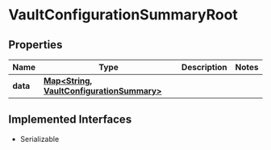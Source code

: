 

# VaultConfigurationSummaryRoot


## Properties

Name | Type | Description | Notes
------------ | ------------- | ------------- | -------------
**data** | [**Map&lt;String, VaultConfigurationSummary&gt;**](VaultConfigurationSummary.md) |  | 


## Implemented Interfaces

* Serializable


